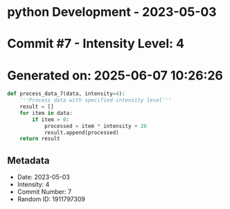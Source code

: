 ﻿# python Development - 2023-05-03
# Commit #7 - Intensity Level: 4
# Generated on: 2025-06-07 10:26:26
```python
def process_data_7(data, intensity=4):
    '''Process data with specified intensity level'''
    result = []
    for item in data:
        if item > 0:
            processed = item * intensity + 26
            result.append(processed)
    return result
```
## Metadata
- Date: 2023-05-03
- Intensity: 4
- Commit Number: 7
- Random ID: 1911797309
